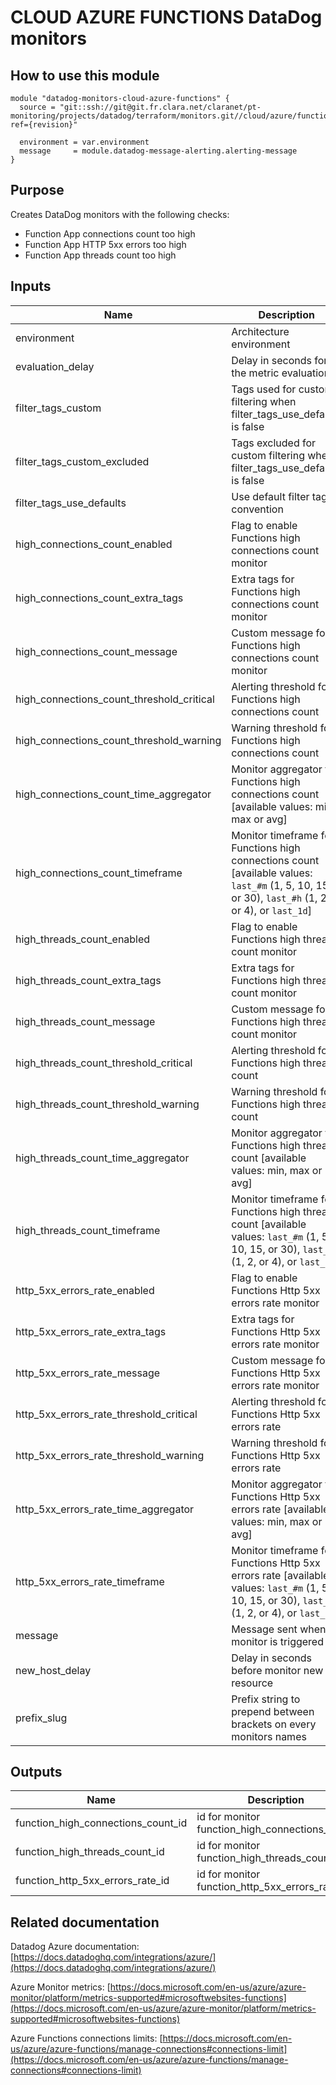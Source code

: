 # CLOUD AZURE FUNCTIONS DataDog monitors

## How to use this module

```
module "datadog-monitors-cloud-azure-functions" {
  source = "git::ssh://git@git.fr.clara.net/claranet/pt-monitoring/projects/datadog/terraform/monitors.git//cloud/azure/functions?ref={revision}"

  environment = var.environment
  message     = module.datadog-message-alerting.alerting-message
}

```

## Purpose

Creates DataDog monitors with the following checks:

- Function App connections count too high
- Function App HTTP 5xx errors too high
- Function App threads count too high

## Inputs

| Name | Description | Type | Default | Required |
|------|-------------|:----:|:-----:|:-----:|
| environment | Architecture environment | string | n/a | yes |
| evaluation\_delay | Delay in seconds for the metric evaluation | string | `"900"` | no |
| filter\_tags\_custom | Tags used for custom filtering when filter_tags_use_defaults is false | string | `"*"` | no |
| filter\_tags\_custom\_excluded | Tags excluded for custom filtering when filter_tags_use_defaults is false | string | `""` | no |
| filter\_tags\_use\_defaults | Use default filter tags convention | string | `"true"` | no |
| high\_connections\_count\_enabled | Flag to enable Functions high connections count monitor | string | `"true"` | no |
| high\_connections\_count\_extra\_tags | Extra tags for Functions high connections count monitor | list(string) | `[]` | no |
| high\_connections\_count\_message | Custom message for Functions high connections count monitor | string | `""` | no |
| high\_connections\_count\_threshold\_critical | Alerting threshold for Functions high connections count | string | `"590"` | no |
| high\_connections\_count\_threshold\_warning | Warning threshold for Functions high connections count | string | `"550"` | no |
| high\_connections\_count\_time\_aggregator | Monitor aggregator for Functions high connections count [available values: min, max or avg] | string | `"min"` | no |
| high\_connections\_count\_timeframe | Monitor timeframe for Functions high connections count [available values: `last_#m` (1, 5, 10, 15, or 30), `last_#h` (1, 2, or 4), or `last_1d`] | string | `"last_5m"` | no |
| high\_threads\_count\_enabled | Flag to enable Functions high threads count monitor | string | `"true"` | no |
| high\_threads\_count\_extra\_tags | Extra tags for Functions high threads count monitor | list(string) | `[]` | no |
| high\_threads\_count\_message | Custom message for Functions high threads count monitor | string | `""` | no |
| high\_threads\_count\_threshold\_critical | Alerting threshold for Functions high threads count | string | `"510"` | no |
| high\_threads\_count\_threshold\_warning | Warning threshold for Functions high threads count | string | `"490"` | no |
| high\_threads\_count\_time\_aggregator | Monitor aggregator for Functions high threads count [available values: min, max or avg] | string | `"min"` | no |
| high\_threads\_count\_timeframe | Monitor timeframe for Functions high threads count [available values: `last_#m` (1, 5, 10, 15, or 30), `last_#h` (1, 2, or 4), or `last_1d`] | string | `"last_5m"` | no |
| http\_5xx\_errors\_rate\_enabled | Flag to enable Functions Http 5xx errors rate monitor | string | `"true"` | no |
| http\_5xx\_errors\_rate\_extra\_tags | Extra tags for Functions Http 5xx errors rate monitor | list(string) | `[]` | no |
| http\_5xx\_errors\_rate\_message | Custom message for Functions Http 5xx errors rate monitor | string | `""` | no |
| http\_5xx\_errors\_rate\_threshold\_critical | Alerting threshold for Functions Http 5xx errors rate | string | `"20"` | no |
| http\_5xx\_errors\_rate\_threshold\_warning | Warning threshold for Functions Http 5xx errors rate | string | `"10"` | no |
| http\_5xx\_errors\_rate\_time\_aggregator | Monitor aggregator for Functions Http 5xx errors rate [available values: min, max or avg] | string | `"min"` | no |
| http\_5xx\_errors\_rate\_timeframe | Monitor timeframe for Functions Http 5xx errors rate [available values: `last_#m` (1, 5, 10, 15, or 30), `last_#h` (1, 2, or 4), or `last_1d`] | string | `"last_5m"` | no |
| message | Message sent when a monitor is triggered | string | n/a | yes |
| new\_host\_delay | Delay in seconds before monitor new resource | string | `"300"` | no |
| prefix\_slug | Prefix string to prepend between brackets on every monitors names | string | `""` | no |

## Outputs

| Name | Description |
|------|-------------|
| function\_high\_connections\_count\_id | id for monitor function_high_connections_count |
| function\_high\_threads\_count\_id | id for monitor function_high_threads_count |
| function\_http\_5xx\_errors\_rate\_id | id for monitor function_http_5xx_errors_rate |

## Related documentation

Datadog Azure documentation: [https://docs.datadoghq.com/integrations/azure/](https://docs.datadoghq.com/integrations/azure/)

Azure Monitor metrics: [https://docs.microsoft.com/en-us/azure/azure-monitor/platform/metrics-supported#microsoftwebsites-functions](https://docs.microsoft.com/en-us/azure/azure-monitor/platform/metrics-supported#microsoftwebsites-functions)

Azure Functions connections limits: [https://docs.microsoft.com/en-us/azure/azure-functions/manage-connections#connections-limit](https://docs.microsoft.com/en-us/azure/azure-functions/manage-connections#connections-limit)
